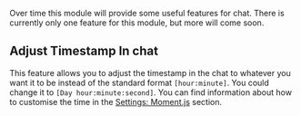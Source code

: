Over time this module will provide some useful features for chat. There is currently only one feature for this module, but more will come soon.

## Adjust Timestamp In chat

This feature allows you to adjust the timestamp in the chat to whatever you want it to be instead of the standard format `[hour:minute]`. You could change it to `[Day hour:minute:second]`. You can find information about how to customise the time in the [Settings: Moment.js](../../settings.md#moment-js) section.
